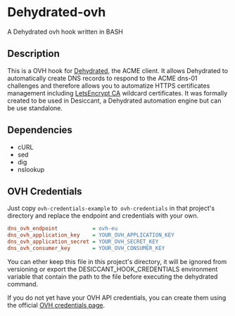 # Dehydrated-ovh

A Dehydrated ovh hook written in BASH

## Description

This is a OVH hook for [Dehydrated](https://github.com/dehydrated-io/dehydrated), the ACME client. It allows Dehydrated to automatically create  DNS records to respond to the ACME dns-01 challenges and therefore allows you to automatize HTTPS certificates management including [LetsEncrypt CA](https://letsencrypt.org/) wildcard certificates. It was formally created to be used in Desiccant, a Dehydrated automation engine but can be use standalone.

## Dependencies

- cURL
- sed
- dig
- nslookup

## OVH Credentials

Just copy `ovh-credentials-example` to` ovh-credentials` in that project's directory and replace the endpoint and credentials with your own.

```ini
dns_ovh_endpoint           = ovh-eu
dns_ovh_application_key    = YOUR_OVH_APPLICATION_KEY
dns_ovh_application_secret = YOUR_OVH_SECRET_KEY
dns_ovh_consumer_key       = YOUR_OVH_CONSUMER_KEY
```

You can ether keep this file in this project's directory, it will be ignored from versioning or export the DESICCANT_HOOK_CREDENTIALS environment variable that contain the path to the file before executing the dehydrated command.

If you do not yet have your OVH API credentials, you can create them using the official [OVH credentials page](https://eu.api.ovh.com/createToken/?GET=/domain/zone/*&POST=/domain/zone/*&DELETE=/domain/zone/*). 
